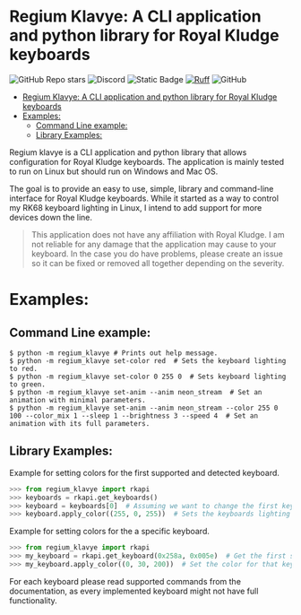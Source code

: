 # Regium Klavye: A CLI application and python library for Royal Kludge keyboards

![GitHub Repo
stars](https://img.shields.io/github/stars/airblast-dev/Regium-Klavye?logo=github&label=stars&color=blue)
![Discord](https://img.shields.io/discord/1144927977558253568?logo=discord&label=Discord&color=rgb(114%20137%20217))
![Static
Badge](https://img.shields.io/badge/code_format_-black-black?color=black&link=https%3A%2F%2Fgithub.com%2Fpsf%2Fblack)
[![Ruff](https://img.shields.io/endpoint?url=https://raw.githubusercontent.com/astral-sh/ruff/main/assets/badge/v2.json)](https://github.com/astral-sh/ruff)
![GitHub](https://img.shields.io/github/license/airblast-dev/Regium-Klavye)

-   [Regium Klavye: A CLI application and python library for Royal
    Kludge
    keyboards](#regium-klavye-a-cli-application-and-python-library-for-royal-kludge-keyboards)
-   [Examples:](#examples)
    -   [Command Line example:](#command-line-example)
    -   [Library Examples:](#library-examples)

Regium klavye is a CLI application and python library that allows
configuration for Royal Kludge keyboards. The application is mainly
tested to run on Linux but should run on Windows and Mac OS.

The goal is to provide an easy to use, simple, library and command-line
interface for Royal Kludge keyboards. While it started as a way to
control my RK68 keyboard lighting in Linux, I intend to add support for
more devices down the line.

> This application does not have any affiliation with Royal Kludge. I am
not reliable for any damage that the application may cause to your
keyboard. In the case you do have problems, please create an issue so it
can be fixed or removed all together depending on the severity.

# Examples:

## Command Line example:

``` console
$ python -m regium_klavye # Prints out help message.
$ python -m regium_klavye set-color red  # Sets the keyboard lighting to red.
$ python -m regium_klavye set-color 0 255 0  # Sets keyboard lighting to green.
$ python -m regium_klavye set-anim --anim neon_stream  # Set an animation with minimal parameters.
$ python -m regium_klavye set-anim --anim neon_stream --color 255 0 100 --color_mix 1 --sleep 1 --brightness 3 --speed 4  # Set an animation with its full parameters.
```

## Library Examples:

Example for setting colors for the first supported and detected
keyboard.

``` python
>>> from regium_klavye import rkapi
>>> keyboards = rkapi.get_keyboards()
>>> keyboard = keyboards[0]  # Assuming we want to change the first keyboard.
>>> keyboard.apply_color((255, 0, 255))  # Sets the keyboards lighting to red.
```

Example for setting colors for the a specific keyboard.

``` python
>>> from regium_klavye import rkapi
>>> my_keyboard = rkapi.get_keyboard(0x258a, 0x005e)  # Get the first supported keyboard with the specified vendor ID and and product ID.  
>>> my_keyboard.apply_color((0, 30, 200))  # Set the color for that keyboard.
```

For each keyboard please read supported commands from the documentation,
as every implemented keyboard might not have full functionality.
